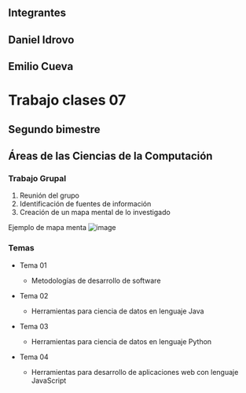## Integrantes
## Daniel Idrovo
## Emilio Cueva 
# Trabajo clases 07
## Segundo bimestre

## Áreas de las Ciencias de la Computación

### Trabajo Grupal

1. Reunión del grupo
2. Identificación de fuentes de información
3. Creación de un mapa mental de lo investigado

Ejemplo de mapa menta
![image](https://github.com/user-attachments/assets/688e4642-41dc-4654-8996-e6bc602579bb)


### Temas

* Tema 01
	- Metodologías de desarrollo de software

* Tema 02
	- Herramientas para ciencia de datos en lenguaje Java

* Tema 03
	- Herramientas para ciencia de datos en lenguaje Python

* Tema 04
 	- Herramientas para desarrollo de aplicaciones web con lenguaje JavaScript

  
